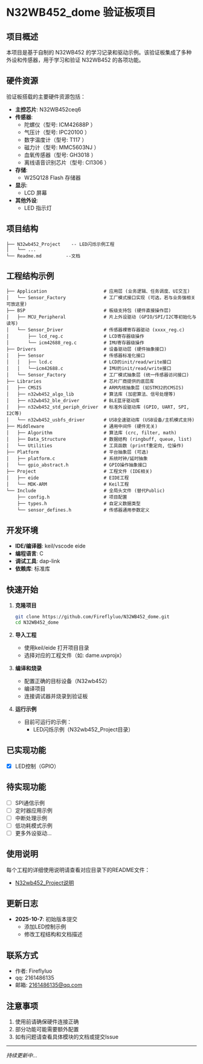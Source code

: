 # N32WB452_dome 验证板项目

## 项目概述

本项目是基于自制的 N32WB452 的学习记录和驱动示例。该验证板集成了多种外设和传感器，用于学习和验证 N32WB452 的各项功能。

## 硬件资源

验证板搭载的主要硬件资源包括：

- **主控芯片**: N32WB452ceq6
- **传感器**:
  - 陀螺仪（型号: ICM42688P ）
  - 气压计（型号: IPC20100 ）
  - 数字温度计（型号: T117 ）
  - 磁力计（型号: MMC5603NJ ）
  - 血氧传感器（型号: GH3018 ）
  - 离线语音识别芯片（型号: CI1306 ）
- **存储**:
  - W25Q128 Flash 存储器
- **显示**:
  - LCD 屏幕
- **其他外设**:
  - LED 指示灯

## 项目结构

```
├── N32wb452_Project    -- LED闪烁示例工程
│   └── ...             
└── Readme.md         --文档
```
## 工程结构示例
```
├── Application                     # 应用层 (业务逻辑、任务调度、UI交互)
│   └── Sensor_Factory              # 工厂模式接口实现 (可选，若与业务强相关可放这里)
├── BSP                             # 板级支持包 (硬件直接操作层)
│   ├── MCU_Peripheral              # 片上外设驱动 (GPIO/SPI/I2C等初始化与读写)
│   └── Sensor_Driver               # 传感器裸寄存器驱动 (xxxx_reg.c)
│       ├── lcd_reg.c               # LCD寄存器级操作
│       └── icm42688_reg.c          # IMU寄存器级操作
├── Drivers                         # 设备驱动层 (硬件抽象接口)
│   ├── Sensor                      # 传感器标准化接口 
│   │   ├── lcd.c                   # LCD的init/read/write接口
│   │   └──icm42688.c               # IMU的init/read/write接口
│   └── Sensor_Factory              # 工厂模式抽象层 (统一传感器访问接口)
├── Libraries                       # 芯片厂商提供的底层库 
│   ├── CMSIS                       # ARM内核抽象层 (如STM32的CMSIS)
│   ├── n32wb452_algo_lib           # 算法库 (加密算法、信号处理等)
│   ├── n32wb452_ble_driver         # BLE蓝牙驱动库
│   ├── n32wb452_std_periph_driver  # 标准外设驱动库 (GPIO, UART, SPI, I2C等)
│   └── n32wb452_usbfs_driver       # USB全速驱动库 (USB设备/主机模式支持)
├── Middleware                      # 通用中间件 (硬件无关)
│   ├── Algorithm                   # 算法库 (crc, filter, math)
│   ├── Data_Structure              # 数据结构 (ringbuff, queue, list)
│   └── Utilities                   # 工具函数 (printf重定向, 位操作)
├── Platform                        # 平台抽象层 (可选)
│   ├── platform.c                  # 系统时钟/延时抽象
│   └── gpio_abstract.h             # GPIO操作抽象接口
├── Project                         # 工程文件 (IDE相关)
│   ├── eide                        # EIDE工程
│   └── MDK-ARM                     # Keil工程
└── Include                         # 全局头文件 (替代Public)
    ├── config.h                    # 项目配置
    ├── types.h                     # 自定义数据类型
    └── sensor_defines.h            # 传感器通用参数定义

```

## 开发环境


- **IDE/编译器**: keil/vscode eide
- **编程语言**: C
- **调试工具**: dap-link
- **依赖库**: 标准库

## 快速开始

1. **克隆项目**
   ```bash
   git clone https://github.com/Fireflyluo/N32WB452_dome.git
   cd N32WB452_dome
   ```

2. **导入工程**
   - 使用keil/eide 打开项目目录
   - 选择对应的工程文件（如: dame.uvprojx）

3. **编译和烧录**
   - 配置正确的目标设备（N32wb452）
   - 编译项目
   - 连接调试器并烧录到验证板

4. **运行示例**
   - 目前可运行的示例：
     - LED闪烁示例（N32wb452_Project目录）


## 已实现功能

- [x] LED控制（GPIO）

## 待实现功能

- [ ] SPI通信示例
- [ ] 定时器应用示例
- [ ] 中断处理示例
- [ ] 低功耗模式示例
- [ ] 更多外设驱动...

## 使用说明

每个工程的详细使用说明请查看对应目录下的README文件：

- [N32wb452_Project说明](N32wb452_Project/readme.md)


## 更新日志

- **2025-10-7**: 初始版本提交
  - 添加LED控制示例
  - 修改工程结构和文档描述

## 联系方式

- 作者: Fireflyluo
- qq: 2161486135
- 邮箱: 2161486135@qq.com

## 注意事项

1. 使用前请确保硬件连接正确
2. 部分功能可能需要额外配置
3. 如有问题请查看具体模块的文档或提交Issue

---

*持续更新中...*
